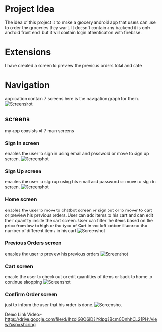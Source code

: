 # Project Idea

The idea of this project is to make a grocery android app that users can use to order the groceries they want. It doesn't contain any backend it is only android front end, but it will contain login athentication with firebase.

# Extensions
I have created a screen to preview the previous orders total and date


# Navigation
application contain 7 screens here is the navigation graph for them.
![Screenshot](snippets/navigation.png)

## screens
my app consists of 7 main screens

### Sign In screen
enables the user to sign in using email and password or move to sign up screen.
![Screenshot](snippets/2nd.jpeg)

### Sign Up screen
enables the user to sign up using his email and password or move to sign in screen.
![Screenshot](snippets/3rd.jpeg)

### Home screen
enables the user to move to chatbot screen or sign out or to mover to cart or preview his previous orders. User can add items to his cart and can edit their quantity inside the cart screen. User can filter the items based on the price from low to high or the type of  Cart in the left bottom illustrate the number of different items in his cart
![Screenshot](snippets/1st.jpeg)


### Previous Orders screen
enables the user to preview his previous orders
![Screenshot](snippets/6th.jpeg)

### Cart screen
enable the user to check out or edit quantities of items or back to home to continue shopping
![Screenshot](snippets/4th.jpeg)

### Confirm Order screen
just to inform the user that his order is done.
![Screenshot](snippets/5th.jpeg)


Demo Link Video:-
https://drive.google.com/file/d/1hzoIG8O6iD3lYdpg3BcmQDnhhOL21PHt/view?usp=sharing
